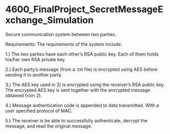 # 4600_FinalProject_SecretMessageExchange_Simulation
 Secure communication system between two parties.

Requirements:
The requirements of the system include:

1.) The two parties have each other’s RSA public key. Each of them holds his/her own RSA
private key.

2.) Each party’s message (from a .txt file) is encrypted using AES before sending it to
another party.

3.) The AES key used in 2) is encrypted using the receiver’s RSA public key. The encrypted
AES key is sent together with the encrypted message obtained from 2).

4.) Message authentication code is appended to data transmitted. WIth a user specified protocol of MAC.

5.) The receiver is be able to successfully authenticate, decrypt the message, and read
the original message.
